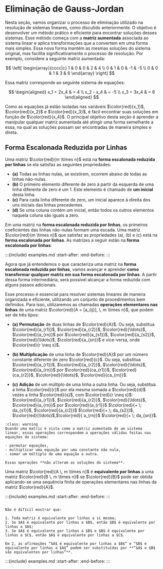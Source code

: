 # Eliminação de Gauss-Jordan

Nesta seção, vamos organizar o processo de eliminação utilizado na resolução de sistemas lineares, como discutido anteriormente. O objetivo é desenvolver um método prático e eficiente para encontrar soluções desses sistemas. Esse método começa com a **matriz aumentada** associada ao sistema linear e aplica transformações que a convertem em uma forma mais simples. Essa nova forma mantém as mesmas soluções do sistema original, mas facilita significativamente o processo de resolução. Por exemplo, considere a seguinte matriz aumentada:


$$
    \left[
        \begin{array}{cccc|c}
            1 & 0 & 0 & 2 & 4 \\
            0 & 1 & 0 & -1 & -5 \\
            0 & 0 & 1 & 3 & 6
        \end{array}
    \right]
$$

Essa matriz corresponde ao seguinte sistema de equações:

$$
    \begin{aligned}
        x_1 + 2x_4 & = 4 \\
        x_2 - x_4 & = -5 \\
        x_3 + 3x_4 & = 6
    \end{aligned}
$$

Como as equações já estão isoladas nas variáveis $\color{red}{x_1}$, $\color{red}{x_2}$ e $\color{red}{x_3}$, é fácil encontrar suas soluções em função de $\color{red}{x_4}$. O principal objetivo desta seção é aprender a manipular qualquer matriz aumentada até atingir uma forma semelhante a essa, na qual as soluções possam ser encontradas de maneira simples e direta.

## Forma Escalonada Reduzida por Linhas

Uma matriz $\color{red}{m \times n}$ está na **forma escalonada reduzida por linhas** se ela satisfaz as seguintes propriedades:

- **(a)** Todas as linhas nulas, se existirem, ocorrem abaixo de todas as linhas não-nulas.  
- **(b)** O primeiro elemento diferente de zero à partir da esquerda de uma linha diferente de zero é um 1. Este elemento é chamado de **um inicial** desta linha.  
- **(c)** Para cada linha diferente de zero, um inicial aparece à direita dos uns iniciais das linhas precedentes.  
- **(d)** Se uma coluna contém um inicial, então todos os outros elementos naquela coluna são iguais a zero.

Em uma matriz na **forma escalonada reduzida por linhas**, os primeiros coeficientes das linhas não-nulas formam uma escada. Uma matriz $\color{red}{m \times n}$ que satisfaz as propriedades (a), (b) e (c) está na **forma escalonada por linhas**. As matrizes a seguir estão na **forma escalonada por linhas**:

:::{include} examples.md
:start-after: <!-- Start Exemple 1.17 -->
:end-before: <!-- End Exemple 1.17 -->
:::

Agora que já entendemos o que caracteriza uma matriz na **forma escalonada reduzida por linhas**, vamos avançar e aprender **como transformar qualquer matriz em sua forma escalonada por linhas**. A partir dessa forma intermediária, será possível alcançar a forma reduzida com alguns passos adicionais. 

Esse processo é essencial para resolver sistemas lineares de maneira organizada e eficiente, utilizando um conjunto de procedimentos bem definidos. Para isso, utilizaremos as chamadas **operações elementares nas linhas** de uma matriz $\color{red}{A = [a_{ij}], \, m \times n}$, que podem ser de três tipos:

- **(a)** **Permutação** de duas linhas de $\color{red}{A}$. Ou seja, substitua $\color{red}{a_{r1}}$, $\color{red}{a_{r2}}$, $\color{red}{\ldots}$, $\color{red}{a_{rn}}$ por $\color{red}{a_{s1}}$, $\color{red}{a_{s2}}$, $\color{red}{\ldots}$, $\color{red}{a_{sn}}$ e vice-versa, onde $\color{red}{r \neq s}$.

- **(b)** **Multiplicação** de uma linha de $\color{red}{A}$ por um número constante diferente de zero $\color{red}{c}$. Ou seja, substitua $\color{red}{a_{r1}}$, $\color{red}{a_{r2}}$, $\color{red}{\ldots}$, $\color{red}{a_{rn}}$ por $\color{red}{ca_{r1}}$, $\color{red}{ca_{r2}}$, $\color{red}{\ldots}$, $\color{red}{ca_{rn}}$.

- **(c)** **Adição** de um múltiplo de uma linha a outra linha. Ou seja, substitua a linha $\color{red}{r}$ por ela mesma somada a $\color{red}{d}$ vezes a linha $\color{red}{s}$, com $\color{red}{r \neq s}$: $\color{red}{a_{r1}}$, $\color{red}{a_{r2}}$, $\color{red}{\ldots}$, $\color{red}{a_{rn}}$ por $\color{red}{a_{r1}}$ $\color{red}{+  \; da_{s1}}$, $\color{red}{a_{r2}}$ $\color{red}{+ \; da_{s2}}$, $\color{red}{\ldots}$,$\color{red}{ a_{rn}}$ $\color{red}{+  \; da_{sn}}$.


```{admonition} Atenção!
:class: warning
Quando uma matriz é vista como a matriz aumentada de um sistema linear, essas operações correspondem a operações válidas feitas nas equações do sistema:

- permutar equações,
- multiplicar uma equação por uma constante não nula,
- somar um múltiplo de uma equação a outra.

Essas operações **não alteram as soluções do sistema**.
```

Uma matriz $\color{red}{A \, m \times n}$ é **equivalente por linhas** a uma matriz $\color{red}{B \, m \times n}$ se $\color{red}{B}$ pode ser obtida aplicando-se uma sequência finita de operações elementares nas linhas da matriz $\color{red}{A}$.

:::{include} examples.md
:start-after: <!-- Start Exemple 1.18 -->
:end-before: <!-- End Exemple 1.18 -->
:::
 
```{admonition} Nota!

Não é difícil mostrar que:

1. Toda matriz é equivalente por linhas a si mesma;  
2. Se $A$ é equivalente por linhas a $B$, então $B$ é equivalente por linhas a $A$;  
3. Se $A$ é equivalente por linhas a $B$ e $B$ é equivalente por linhas a $C$, então $A$ é equivalente por linhas a $C$.

Em 2, as afirmações “$A$ é equivalente por linhas a $B$” e “$B$ é equivalente por linhas a $A$” podem ser substituídas por **“$A$ e $B$ são equivalentes por linhas”**.
```

:::{include} examples.md
:start-after: <!-- Start Exemple 1.19 -->
:end-before: <!-- End Exemple 1.19 -->
:::